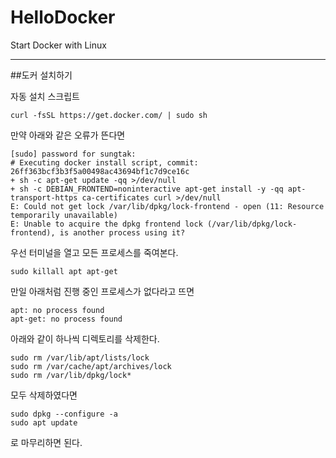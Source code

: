 # HelloDocker
Start Docker with Linux

---
##도커 설치하기

자동 설치 스크립트

    curl -fsSL https://get.docker.com/ | sudo sh

만약 아래와 같은 오류가 뜬다면

    [sudo] password for sungtak: 
    # Executing docker install script, commit: 26ff363bcf3b3f5a00498ac43694bf1c7d9ce16c
    + sh -c apt-get update -qq >/dev/null
    + sh -c DEBIAN_FRONTEND=noninteractive apt-get install -y -qq apt-transport-https ca-certificates curl >/dev/null
    E: Could not get lock /var/lib/dpkg/lock-frontend - open (11: Resource temporarily unavailable)
    E: Unable to acquire the dpkg frontend lock (/var/lib/dpkg/lock-frontend), is another process using it?

우선 터미널을 열고 모든 프로세스를 죽여본다.

    sudo killall apt apt-get

만일 아래처럼 진행 중인 프로세스가 없다라고 뜨면

    apt: no process found
    apt-get: no process found

 아래와 같이 하나씩 디렉토리를 삭제한다.

    sudo rm /var/lib/apt/lists/lock 
    sudo rm /var/cache/apt/archives/lock 
    sudo rm /var/lib/dpkg/lock*

모두 삭제하였다면

    sudo dpkg --configure -a
    sudo apt update

로 마무리하면 된다.